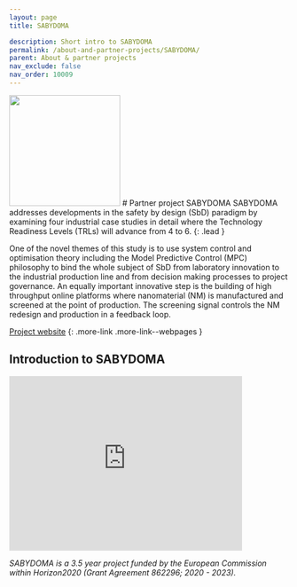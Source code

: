 ```yaml
---
layout: page
title: SABYDOMA

description: Short intro to SABYDOMA
permalink: /about-and-partner-projects/SABYDOMA/
parent: About & partner projects
nav_exclude: false
nav_order: 10009
---
```

<img src="{{ site.baseurl }}/images/logos/Sabydoma.png" width="200" class="image--right" />
#  Partner project SABYDOMA
SABYDOMA addresses developments in the safety by design (SbD) paradigm by examining four industrial case studies in detail where the Technology Readiness Levels (TRLs) will advance from 4 to 6. 
{: .lead }

One of the novel themes of this study is to use system control and optimisation theory including the Model Predictive Control (MPC) philosophy to bind the whole subject of SbD from laboratory innovation to the industrial production line and from decision making processes to project governance. An equally important innovative step is the building of high throughput online platforms where nanomaterial (NM) is manufactured and screened at the point of production. The screening signal controls the NM redesign and production in a feedback loop.

[Project website](https://www.sabydoma.eu/)
{: .more-link .more-link--webpages }


## Introduction to SABYDOMA
<iframe width="420" height="315" src="https://www.youtube.com/embed/utNWix23VyA" frameborder="0" allowfullscreen="allowfullscreen">&nbsp;</iframe>


_SABYDOMA is a 3.5 year project funded by the European Commission within Horizon2020 (Grant Agreement 862296; 2020 - 2023)._
